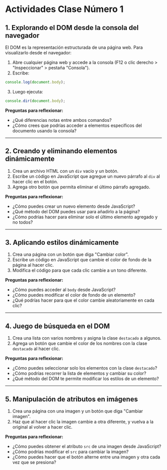 # Actividades Clase Número 1

## 1. Explorando el DOM desde la consola del navegador

El DOM es la representación estructurada de una página web. Para visualizarlo desde el navegador:

1. Abre cualquier página web y accede a la consola (F12 o clic derecho > "Inspeccionar" > pestaña "Consola").
2. Escribe:
```javascript
console.log(document.body);
```
3. Luego ejecuta:
```javascript
console.dir(document.body);
```

**Preguntas para reflexionar:**
- ¿Qué diferencias notas entre ambos comandos?
- ¿Cómo crees que podrías acceder a elementos específicos del documento usando la consola?

---

## 2. Creando y eliminando elementos dinámicamente

1. Crea un archivo HTML con un `div` vacío y un botón.
2. Escribe un código en JavaScript que agregue un nuevo párrafo al `div` al hacer clic en el botón.
3. Agrega otro botón que permita eliminar el último párrafo agregado.

**Preguntas para reflexionar:**
- ¿Cómo puedes crear un nuevo elemento desde JavaScript?
- ¿Qué método del DOM puedes usar para añadirlo a la página?
- ¿Cómo podrías hacer para eliminar solo el último elemento agregado y no todos?

---

## 3. Aplicando estilos dinámicamente

1. Crea una página con un botón que diga "Cambiar color".
2. Escribe un código en JavaScript que cambie el color de fondo de la página al hacer clic.
3. Modifica el código para que cada clic cambie a un tono diferente.

**Preguntas para reflexionar:**
- ¿Cómo puedes acceder al `body` desde JavaScript?
- ¿Cómo puedes modificar el color de fondo de un elemento?
- ¿Qué podrías hacer para que el color cambie aleatoriamente en cada clic?

---

## 4. Juego de búsqueda en el DOM

1. Crea una lista con varios nombres y asigna la clase `destacado` a algunos.
2. Agrega un botón que cambie el color de los nombres con la clase `destacado` al hacer clic.

**Preguntas para reflexionar:**
- ¿Cómo puedes seleccionar solo los elementos con la clase `destacado`?
- ¿Cómo podrías recorrer la lista de elementos y cambiar su color?
- ¿Qué método del DOM te permite modificar los estilos de un elemento?

---

## 5. Manipulación de atributos en imágenes

1. Crea una página con una imagen y un botón que diga "Cambiar imagen".
2. Haz que al hacer clic la imagen cambie a otra diferente, y vuelva a la original al volver a hacer clic.

**Preguntas para reflexionar:**
- ¿Cómo puedes obtener el atributo `src` de una imagen desde JavaScript?
- ¿Cómo podrías modificar el `src` para cambiar la imagen?
- ¿Cómo puedes hacer que el botón alterne entre una imagen y otra cada vez que se presiona?
